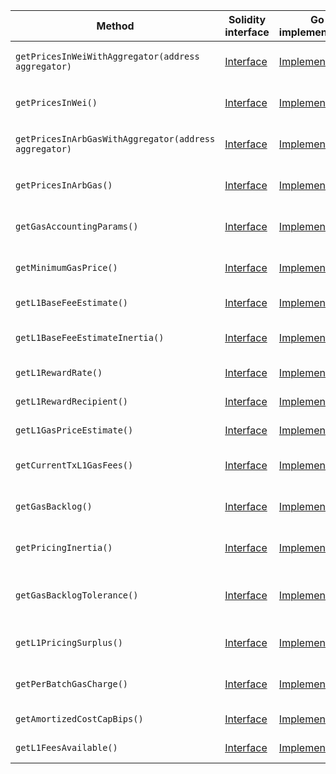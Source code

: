 <table>
  <thead>
    <tr>
      <th>Method</th>
      <th>Solidity interface</th>
      <th>Go implementation</th>
      <th>Description</th>
    </tr>
  </thead>
  <tbody>
    <tr>
      <td>
        <code>getPricesInWeiWithAggregator(address aggregator)</code>
      </td>
      <td>
        <a
          href="https://github.com/OffchainLabs/nitro-contracts/blob/0a149d2af9aee566c4abf493479ec15e5fc32d98/src/precompiles/ArbGasInfo.sol#L22"
          target="_blank"
        >
          Interface
        </a>
      </td>
      <td>
        <a
          href="https://github.com/OffchainLabs/nitro/blob/v2.2.4/precompiles/ArbGasInfo.go#L26"
          target="_blank"
        >
          Implementation
        </a>
      </td>
      <td>GetPricesInWeiWithAggregator gets prices in wei when using the provided aggregator</td>
    </tr>
    <tr>
      <td>
        <code>getPricesInWei()</code>
      </td>
      <td>
        <a
          href="https://github.com/OffchainLabs/nitro-contracts/blob/0a149d2af9aee566c4abf493479ec15e5fc32d98/src/precompiles/ArbGasInfo.sol#L44"
          target="_blank"
        >
          Interface
        </a>
      </td>
      <td>
        <a
          href="https://github.com/OffchainLabs/nitro/blob/v2.2.4/precompiles/ArbGasInfo.go#L91"
          target="_blank"
        >
          Implementation
        </a>
      </td>
      <td>GetPricesInWei gets prices in wei when using the caller's preferred aggregator</td>
    </tr>
    <tr>
      <td>
        <code>getPricesInArbGasWithAggregator(address aggregator)</code>
      </td>
      <td>
        <a
          href="https://github.com/OffchainLabs/nitro-contracts/blob/0a149d2af9aee566c4abf493479ec15e5fc32d98/src/precompiles/ArbGasInfo.sol#L58"
          target="_blank"
        >
          Interface
        </a>
      </td>
      <td>
        <a
          href="https://github.com/OffchainLabs/nitro/blob/v2.2.4/precompiles/ArbGasInfo.go#L96"
          target="_blank"
        >
          Implementation
        </a>
      </td>
      <td>
        GetPricesInArbGasWithAggregator gets prices in ArbGas when using the provided aggregator
      </td>
    </tr>
    <tr>
      <td>
        <code>getPricesInArbGas()</code>
      </td>
      <td>
        <a
          href="https://github.com/OffchainLabs/nitro-contracts/blob/0a149d2af9aee566c4abf493479ec15e5fc32d98/src/precompiles/ArbGasInfo.sol#L69"
          target="_blank"
        >
          Interface
        </a>
      </td>
      <td>
        <a
          href="https://github.com/OffchainLabs/nitro/blob/v2.2.4/precompiles/ArbGasInfo.go#L138"
          target="_blank"
        >
          Implementation
        </a>
      </td>
      <td>GetPricesInArbGas gets prices in ArbGas when using the caller's preferred aggregator</td>
    </tr>
    <tr>
      <td>
        <code>getGasAccountingParams()</code>
      </td>
      <td>
        <a
          href="https://github.com/OffchainLabs/nitro-contracts/blob/0a149d2af9aee566c4abf493479ec15e5fc32d98/src/precompiles/ArbGasInfo.sol#L80"
          target="_blank"
        >
          Interface
        </a>
      </td>
      <td>
        <a
          href="https://github.com/OffchainLabs/nitro/blob/v2.2.4/precompiles/ArbGasInfo.go#L143"
          target="_blank"
        >
          Implementation
        </a>
      </td>
      <td>GetGasAccountingParams gets the rollup's speed limit, pool size, and tx gas limit</td>
    </tr>
    <tr>
      <td>
        <code>getMinimumGasPrice()</code>
      </td>
      <td>
        <a
          href="https://github.com/OffchainLabs/nitro-contracts/blob/0a149d2af9aee566c4abf493479ec15e5fc32d98/src/precompiles/ArbGasInfo.sol#L90"
          target="_blank"
        >
          Interface
        </a>
      </td>
      <td>
        <a
          href="https://github.com/OffchainLabs/nitro/blob/v2.2.4/precompiles/ArbGasInfo.go#L151"
          target="_blank"
        >
          Implementation
        </a>
      </td>
      <td>GetMinimumGasPrice gets the minimum gas price needed for a transaction to succeed</td>
    </tr>
    <tr>
      <td>
        <code>getL1BaseFeeEstimate()</code>
      </td>
      <td>
        <a
          href="https://github.com/OffchainLabs/nitro-contracts/blob/0a149d2af9aee566c4abf493479ec15e5fc32d98/src/precompiles/ArbGasInfo.sol#L93"
          target="_blank"
        >
          Interface
        </a>
      </td>
      <td>
        <a
          href="https://github.com/OffchainLabs/nitro/blob/v2.2.4/precompiles/ArbGasInfo.go#L156"
          target="_blank"
        >
          Implementation
        </a>
      </td>
      <td>GetL1BaseFeeEstimate gets the current estimate of the L1 basefee</td>
    </tr>
    <tr>
      <td>
        <code>getL1BaseFeeEstimateInertia()</code>
      </td>
      <td>
        <a
          href="https://github.com/OffchainLabs/nitro-contracts/blob/0a149d2af9aee566c4abf493479ec15e5fc32d98/src/precompiles/ArbGasInfo.sol#L96"
          target="_blank"
        >
          Interface
        </a>
      </td>
      <td>
        <a
          href="https://github.com/OffchainLabs/nitro/blob/v2.2.4/precompiles/ArbGasInfo.go#L161"
          target="_blank"
        >
          Implementation
        </a>
      </td>
      <td>
        GetL1BaseFeeEstimateInertia gets how slowly ArbOS updates its estimate of the L1 basefee
      </td>
    </tr>
    <tr>
      <td>
        <code>getL1RewardRate()</code>
      </td>
      <td>
        <a
          href="https://github.com/OffchainLabs/nitro-contracts/blob/0a149d2af9aee566c4abf493479ec15e5fc32d98/src/precompiles/ArbGasInfo.sol#L100"
          target="_blank"
        >
          Interface
        </a>
      </td>
      <td>
        <a
          href="https://github.com/OffchainLabs/nitro/blob/v2.2.4/precompiles/ArbGasInfo.go#L166"
          target="_blank"
        >
          Implementation
        </a>
      </td>
      <td>GetL1RewardRate gets the L1 pricer reward rate</td>
    </tr>
    <tr>
      <td>
        <code>getL1RewardRecipient()</code>
      </td>
      <td>
        <a
          href="https://github.com/OffchainLabs/nitro-contracts/blob/0a149d2af9aee566c4abf493479ec15e5fc32d98/src/precompiles/ArbGasInfo.sol#L104"
          target="_blank"
        >
          Interface
        </a>
      </td>
      <td>
        <a
          href="https://github.com/OffchainLabs/nitro/blob/v2.2.4/precompiles/ArbGasInfo.go#L171"
          target="_blank"
        >
          Implementation
        </a>
      </td>
      <td>GetL1RewardRecipient gets the L1 pricer reward recipient</td>
    </tr>
    <tr>
      <td>
        <code>getL1GasPriceEstimate()</code>
      </td>
      <td>
        <a
          href="https://github.com/OffchainLabs/nitro-contracts/blob/0a149d2af9aee566c4abf493479ec15e5fc32d98/src/precompiles/ArbGasInfo.sol#L107"
          target="_blank"
        >
          Interface
        </a>
      </td>
      <td>
        <a
          href="https://github.com/OffchainLabs/nitro/blob/v2.2.4/precompiles/ArbGasInfo.go#L176"
          target="_blank"
        >
          Implementation
        </a>
      </td>
      <td>GetL1GasPriceEstimate gets the current estimate of the L1 basefee</td>
    </tr>
    <tr>
      <td>
        <code>getCurrentTxL1GasFees()</code>
      </td>
      <td>
        <a
          href="https://github.com/OffchainLabs/nitro-contracts/blob/0a149d2af9aee566c4abf493479ec15e5fc32d98/src/precompiles/ArbGasInfo.sol#L110"
          target="_blank"
        >
          Interface
        </a>
      </td>
      <td>
        <a
          href="https://github.com/OffchainLabs/nitro/blob/v2.2.4/precompiles/ArbGasInfo.go#L181"
          target="_blank"
        >
          Implementation
        </a>
      </td>
      <td>GetCurrentTxL1GasFees gets the fee paid to the aggregator for posting this tx</td>
    </tr>
    <tr>
      <td>
        <code>getGasBacklog()</code>
      </td>
      <td>
        <a
          href="https://github.com/OffchainLabs/nitro-contracts/blob/0a149d2af9aee566c4abf493479ec15e5fc32d98/src/precompiles/ArbGasInfo.sol#L113"
          target="_blank"
        >
          Interface
        </a>
      </td>
      <td>
        <a
          href="https://github.com/OffchainLabs/nitro/blob/v2.2.4/precompiles/ArbGasInfo.go#L186"
          target="_blank"
        >
          Implementation
        </a>
      </td>
      <td>GetGasBacklog gets the backlogged amount of gas burnt in excess of the speed limit</td>
    </tr>
    <tr>
      <td>
        <code>getPricingInertia()</code>
      </td>
      <td>
        <a
          href="https://github.com/OffchainLabs/nitro-contracts/blob/0a149d2af9aee566c4abf493479ec15e5fc32d98/src/precompiles/ArbGasInfo.sol#L116"
          target="_blank"
        >
          Interface
        </a>
      </td>
      <td>
        <a
          href="https://github.com/OffchainLabs/nitro/blob/v2.2.4/precompiles/ArbGasInfo.go#L191"
          target="_blank"
        >
          Implementation
        </a>
      </td>
      <td>GetPricingInertia gets the L2 basefee in response to backlogged gas</td>
    </tr>
    <tr>
      <td>
        <code>getGasBacklogTolerance()</code>
      </td>
      <td>
        <a
          href="https://github.com/OffchainLabs/nitro-contracts/blob/0a149d2af9aee566c4abf493479ec15e5fc32d98/src/precompiles/ArbGasInfo.sol#L119"
          target="_blank"
        >
          Interface
        </a>
      </td>
      <td>
        <a
          href="https://github.com/OffchainLabs/nitro/blob/v2.2.4/precompiles/ArbGasInfo.go#L196"
          target="_blank"
        >
          Implementation
        </a>
      </td>
      <td>
        GetGasBacklogTolerance gets the forgivable amount of backlogged gas ArbOS will ignore when
        raising the basefee
      </td>
    </tr>
    <tr>
      <td>
        <code>getL1PricingSurplus()</code>
      </td>
      <td>
        <a
          href="https://github.com/OffchainLabs/nitro-contracts/blob/0a149d2af9aee566c4abf493479ec15e5fc32d98/src/precompiles/ArbGasInfo.sol#L122"
          target="_blank"
        >
          Interface
        </a>
      </td>
      <td>
        <a
          href="https://github.com/OffchainLabs/nitro/blob/v2.2.4/precompiles/ArbGasInfo.go#L200"
          target="_blank"
        >
          Implementation
        </a>
      </td>
      <td>Returns the surplus of funds for L1 batch posting payments (may be negative)</td>
    </tr>
    <tr>
      <td>
        <code>getPerBatchGasCharge()</code>
      </td>
      <td>
        <a
          href="https://github.com/OffchainLabs/nitro-contracts/blob/0a149d2af9aee566c4abf493479ec15e5fc32d98/src/precompiles/ArbGasInfo.sol#L125"
          target="_blank"
        >
          Interface
        </a>
      </td>
      <td>
        <a
          href="https://github.com/OffchainLabs/nitro/blob/v2.2.4/precompiles/ArbGasInfo.go#L236"
          target="_blank"
        >
          Implementation
        </a>
      </td>
      <td>
        Returns the base charge (in L1 gas) attributed to each data batch in the calldata pricer
      </td>
    </tr>
    <tr>
      <td>
        <code>getAmortizedCostCapBips()</code>
      </td>
      <td>
        <a
          href="https://github.com/OffchainLabs/nitro-contracts/blob/0a149d2af9aee566c4abf493479ec15e5fc32d98/src/precompiles/ArbGasInfo.sol#L128"
          target="_blank"
        >
          Interface
        </a>
      </td>
      <td>
        <a
          href="https://github.com/OffchainLabs/nitro/blob/v2.2.4/precompiles/ArbGasInfo.go#L240"
          target="_blank"
        >
          Implementation
        </a>
      </td>
      <td>Returns the cost amortization cap in basis points</td>
    </tr>
    <tr>
      <td>
        <code>getL1FeesAvailable()</code>
      </td>
      <td>
        <a
          href="https://github.com/OffchainLabs/nitro-contracts/blob/0a149d2af9aee566c4abf493479ec15e5fc32d98/src/precompiles/ArbGasInfo.sol#L131"
          target="_blank"
        >
          Interface
        </a>
      </td>
      <td>
        <a
          href="https://github.com/OffchainLabs/nitro/blob/v2.2.4/precompiles/ArbGasInfo.go#L244"
          target="_blank"
        >
          Implementation
        </a>
      </td>
      <td>Returns the available funds from L1 fees</td>
    </tr>
  </tbody>
</table>
